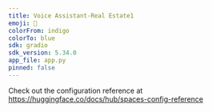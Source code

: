 ```yaml
---
title: Voice Assistant-Real Estate1
emoji: 🏃
colorFrom: indigo
colorTo: blue
sdk: gradio
sdk_version: 5.34.0
app_file: app.py
pinned: false
---
```


Check out the configuration reference at https://huggingface.co/docs/hub/spaces-config-reference
